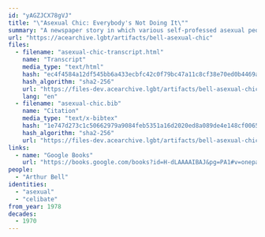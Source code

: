 ```yaml
---
id: "yAGZJCX78gVJ"
title: "\"Asexual Chic: Everybody's Not Doing It\""
summary: "A newspaper story in which various self-professed asexual people are interviewed"
url: "https://acearchive.lgbt/artifacts/bell-asexual-chic"
files:
  - filename: "asexual-chic-transcript.html"
    name: "Transcript"
    media_type: "text/html"
    hash: "ec4f4584a12df545bb6a433ecbfc42c0f79bc47a11c8cf38e70ed0b4469a8713"
    hash_algorithm: "sha2-256"
    url: "https://files-dev.acearchive.lgbt/artifacts/bell-asexual-chic/asexual-chic-transcript.html"
    lang: "en"
  - filename: "asexual-chic.bib"
    name: "Citation"
    media_type: "text/x-bibtex"
    hash: "1e747d273c1c50662979a9084feb5351a16d2020ed8a089de4e148cf00658290"
    hash_algorithm: "sha2-256"
    url: "https://files-dev.acearchive.lgbt/artifacts/bell-asexual-chic/asexual-chic.bib"
links:
  - name: "Google Books"
    url: "https://books.google.com/books?id=H-dLAAAAIBAJ&pg=PA1#v=onepage&q&f=false"
people:
  - "Arthur Bell"
identities:
  - "asexual"
  - "celibate"
from_year: 1978
decades:
  - 1970
---
```

